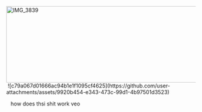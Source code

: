 <img width="1422" height="204" alt="IMG_3839" src="https://github.com/user-attachments/assets/525974bd-345b-4268-9879-a12ee652dd56" />
‎ 
![c79a067d01666ac94b1e1f1095cf4625](https://github.com/user-attachments/assets/9920b454-e343-473c-99d1-4b97501d3523)

‎ ‎ 
‎ how does thsi shit work veo


